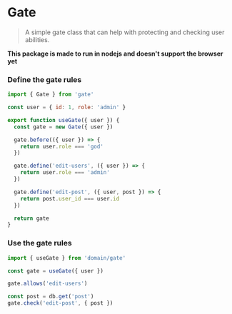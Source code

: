 # Gate

> A simple gate class that can help with protecting and checking user abilities.

**This package is made to run in nodejs and doesn't support the browser yet**

### Define the gate rules
```js
import { Gate } from 'gate'

const user = { id: 1, role: 'admin' }

export function useGate({ user }) {
  const gate = new Gate({ user })

  gate.before(({ user }) => {
    return user.role === 'god'
  })

  gate.define('edit-users', ({ user }) => {
    return user.role === 'admin'
  })

  gate.define('edit-post', ({ user, post }) => {
    return post.user_id === user.id
  })

  return gate
}
```

### Use the gate rules
```js
import { useGate } from 'domain/gate'

const gate = useGate({ user })

gate.allows('edit-users')

const post = db.get('post')
gate.check('edit-post', { post })
```
